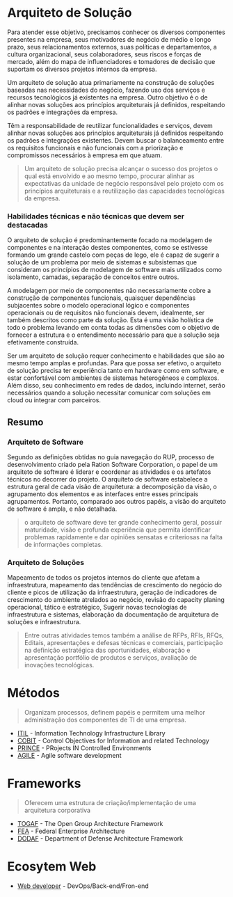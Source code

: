 # Arquiteto de Solução

Para atender esse objetivo, precisamos conhecer os diversos componentes presentes na empresa, seus motivadores de negócio de médio e longo prazo, seus relacionamentos externos, suas políticas e departamentos, a cultura organizacional, seus colaboradores, seus riscos e forças de mercado, além do mapa de influenciadores e tomadores de decisão que suportam os diversos projetos internos da empresa.

Um arquiteto de solução atua primariamente na construção de soluções baseadas nas necessidades do negócio, fazendo uso dos serviços e recursos tecnológicos já existentes na empresa. Outro objetivo é o de alinhar novas soluções aos princípios arquiteturais já definidos, respeitando os padrões e integrações da empresa.

Têm a responsabilidade de reutilizar funcionalidades e serviços, devem alinhar novas soluções aos princípios arquiteturais já definidos respeitando os padrões e integrações existentes. Devem buscar o balanceamento entre os requisitos funcionais e não funcionais com a priorização e compromissos necessários à empresa em que atuam.

> Um arquiteto de solução precisa alcançar o sucesso dos projetos o qual está envolvido e ao mesmo tempo, procurar alinhar as expectativas da unidade de negócio responsável pelo projeto com os princípios arquiteturais e a reutilização das capacidades tecnológicas da empresa.

### Habilidades técnicas e não técnicas que devem ser destacadas

O arquiteto de solução é predominantemente focado na modelagem de componentes e na interação destes componentes, como se estivesse formando um grande castelo com peças de lego, ele é capaz de sugerir a solução de um problema por meio de sistemas e subsistemas que consideram os princípios de modelagem de software mais utilizados como isolamento, camadas, separação de conceitos entre outros.

A modelagem por meio de componentes não necessariamente cobre a construção de componentes funcionais, quaisquer dependências subjacentes sobre o modelo operacional lógico e componentes operacionais ou de requisitos não funcionais devem, idealmente, ser também descritos como parte da solução. Esta é uma visão holística de todo o problema levando em conta todas as dimensões com o objetivo de fornecer a estrutura e o entendimento necessário para que a solução seja efetivamente construída.

Ser um arquiteto de solução requer conhecimento e habilidades que são ao mesmo tempo amplas e profundas. Para que possa ser efetivo, o arquiteto de solução precisa ter experiência tanto em hardware como em software, e estar confortável com ambientes de sistemas heterogêneos e complexos. Além disso, seu conhecimento em redes de dados, incluindo internet, serão necessários quando a solução necessitar comunicar com soluções em cloud ou integrar com parceiros.

## Resumo

### Arquiteto de Software

Segundo as definições obtidas no guia navegação do RUP, processo de desenvolvimento criado pela Ration Software Corporation, o papel de um arquiteto de software é liderar e coordenar as atividades e os artefatos técnicos no decorrer do projeto. O arquiteto de software estabelece a estrutura geral de cada visão de arquitetura: a decomposição da visão, o agrupamento dos elementos e as interfaces entre esses principais agrupamentos. Portanto, comparado aos outros papéis, a visão do arquiteto de software é ampla, e não detalhada.

> o arquiteto de software deve ter grande conhecimento geral, possuir maturidade, visão e profunda experiência que permita identificar problemas rapidamente e dar opiniões sensatas e criteriosas na falta de informações completas.

### Arquiteto de Soluções

Mapeamento de todos os projetos internos do cliente que afetam a infraestrutura, mapeamento das tendências de crescimento do negócio do cliente e picos de utilização da infraestrutura, geração de indicadores de crescimento do ambiente atrelados ao negócio, revisão do capacity planing operacional, tático e estratégico, Sugerir novas tecnologias de infraestrutura e sistemas, elaboração da documentação de arquitetura de soluções e infraestrutura. 

> Entre outras atividades temos também a análise de RFPs, RFIs, RFQs, Editais, apresentações e defesas técnicas e comerciais, participação na definição estratégica das oportunidades, elaboração e apresentação portfólio de produtos e serviços, avaliação de inovações tecnológicas. 

# Métodos 

> Organizam processos, definem papéis e permitem uma melhor administração dos componentes de TI de uma empresa. 

* [ITIL](metodos/itil.md) - Information Technology Infrastructure Library
* [COBIT](metodos/cobit.md) - Control Objectives for Information and related Technology
* [PRINCE](metodos/prince.md) - PRojects IN Controlled Environments
* [AGILE](metodos/agile.md) - Agile software development

# Frameworks

> Oferecem uma estrutura de criação/implementação de uma arquitetura corporativa

* [TOGAF](frameworks/togaf.md) - The Open Group Architecture Framework
* [FEA](frameworks/fea.md) - Federal Enterprise Architecture
* [DODAF](frameworks/dodaf.md) - Department of Defense Architecture Framework

# Ecosytem Web

 * [Web developer](ecosystem.md) - DevOps/Back-end/Fron-end